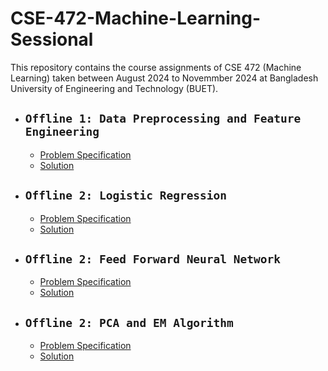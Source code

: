 # CSE-472-Machine-Learning-Sessional
This repository contains the course assignments of CSE 472 (Machine Learning) taken between August 2024 to Novemmber 2024 at Bangladesh University of Engineering and Technology (BUET).

- ## **`Offline 1: Data Preprocessing and Feature Engineering`**

    - [Problem Specification](Offline-1-Data-Preprocessing-and-Feature-Engineering/task/CSE472_Assignment_1.pdf)
    - [Solution](Offline-1-Data-Preprocessing-and-Feature-Engineering/src)

- ## **`Offline 2: Logistic Regression`**

    - [Problem Specification](Offline-2-LR-with-Bagging-and-Stacking/task/CSE472_Assignment_2.pdf)
    - [Solution](Offline-2-LR-with-Bagging-and-Stacking/src)

- ## **`Offline 2: Feed Forward Neural Network`**

    - [Problem Specification](Offline-3-FNN/task/Assignment3-v2.0.pdf)
    - [Solution](Offline-3-FNN/src)

- ## **`Offline 2: PCA and EM Algorithm`**

    - [Problem Specification](Offline-4-PCA-and-EM-Algorithm/task/Assignment_4_PCA-EM.pdf)
    - [Solution](Offline-4-PCA-and-EM-Algorithm/src)